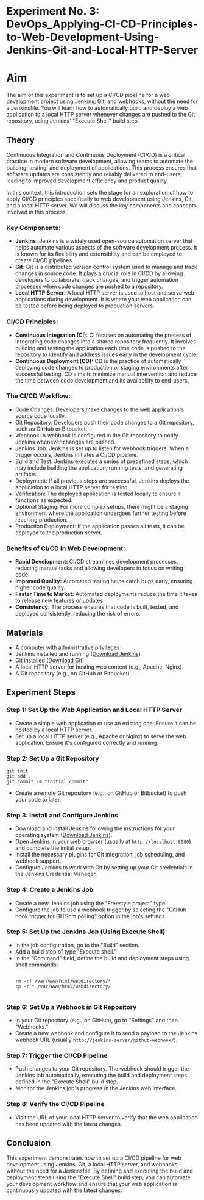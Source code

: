 # Experiment No. 3: DevOps_Applying-CI-CD-Principles-to-Web-Development-Using-Jenkins-Git-and-Local-HTTP-Server

<h1>Aim</h1>
<p>The aim of this experiment is to set up a CI/CD pipeline for a web development project using Jenkins, Git, and webhooks, without the need for a Jenkinsfile. You will learn how to automatically build and deploy a web application to a local HTTP server whenever changes are pushed to the Git repository, using Jenkins' "Execute Shell" build step.</p>

<h2>Theory</h2>
<p>Continuous Integration and Continuous Deployment (CI/CD) is a critical practice in modern software development, allowing teams to automate the building, testing, and deployment of applications. This process ensures that software updates are consistently and reliably delivered to end-users, leading to improved development efficiency and product quality.</p>
<p>In this context, this introduction sets the stage for an exploration of how to apply CI/CD principles specifically to web development using Jenkins, Git, and a local HTTP server. We will discuss the key components and concepts involved in this process.</p>

<h3>Key Components:</h3>
<ul>
  <li><strong>Jenkins:</strong> Jenkins is a widely used open-source automation server that helps automate various aspects of the software development process. It is known for its flexibility and extensibility and can be employed to create CI/CD pipelines.</li>
  <li><strong>Git:</strong> Git is a distributed version control system used to manage and track changes in source code. It plays a crucial role in CI/CD by allowing developers to collaborate, track changes, and trigger automation processes when code changes are pushed to a repository.</li>
  <li><strong>Local HTTP Server:</strong> A local HTTP server is used to host and serve web applications during development. It is where your web application can be tested before being deployed to production servers.</li>
</ul>

<h3>CI/CD Principles:</h3>
<ul>
  <li><strong>Continuous Integration (CI):</strong> CI focuses on automating the process of integrating code changes into a shared repository frequently. It involves building and testing the application each time code is pushed to the repository to identify and address issues early in the development cycle.</li>
  <li><strong>Continuous Deployment (CD):</strong> CD is the practice of automatically deploying code changes to production or staging environments after successful testing. CD aims to minimize manual intervention and reduce the time between code development and its availability to end-users.</li>
</ul>

<h3>The CI/CD Workflow:</h3>
<ul>
  <li>Code Changes: Developers make changes to the web application's source code locally.</li>
  <li>Git Repository: Developers push their code changes to a Git repository, such as GitHub or Bitbucket.</li>
  <li>Webhook: A webhook is configured in the Git repository to notify Jenkins whenever changes are pushed.</li>
  <li>Jenkins Job: Jenkins is set up to listen for webhook triggers. When a trigger occurs, Jenkins initiates a CI/CD pipeline.</li>
  <li>Build and Test: Jenkins executes a series of predefined steps, which may include building the application, running tests, and generating artifacts.</li>
  <li>Deployment: If all previous steps are successful, Jenkins deploys the application to a local HTTP server for testing.</li>
  <li>Verification: The deployed application is tested locally to ensure it functions as expected.</li>
  <li>Optional Staging: For more complex setups, there might be a staging environment where the application undergoes further testing before reaching production.</li>
  <li>Production Deployment: If the application passes all tests, it can be deployed to the production server.</li>
</ul>

<h3>Benefits of CI/CD in Web Development:</h3>
<ul>
  <li><strong>Rapid Development:</strong> CI/CD streamlines development processes, reducing manual tasks and allowing developers to focus on writing code.</li>
  <li><strong>Improved Quality:</strong> Automated testing helps catch bugs early, ensuring higher code quality.</li>
  <li><strong>Faster Time to Market:</strong> Automated deployments reduce the time it takes to release new features or updates.</li>
  <li><strong>Consistency:</strong> The process ensures that code is built, tested, and deployed consistently, reducing the risk of errors.</li>
</ul>

<h2>Materials</h2>
<ul>
  <li>A computer with administrative privileges</li>
  <li>Jenkins installed and running (<a href="https://www.jenkins.io/download/">Download Jenkins</a>)</li>
  <li>Git installed (<a href="https://git-scm.com/downloads">Download Git</a>)</li>
  <li>A local HTTP server for hosting web content (e.g., Apache, Nginx)</li>
  <li>A Git repository (e.g., on GitHub or Bitbucket)</li>
</ul>

<h2>Experiment Steps</h2>

<h3>Step 1: Set Up the Web Application and Local HTTP Server</h3>
<ul>
  <li>Create a simple web application or use an existing one. Ensure it can be hosted by a local HTTP server.</li>
  <li>Set up a local HTTP server (e.g., Apache or Nginx) to serve the web application. Ensure it's configured correctly and running.</li>
</ul>

<h3>Step 2: Set Up a Git Repository</h3>
<pre><code>git init
git add .
git commit -m "Initial commit"</code></pre>
<ul>
  <li>Create a remote Git repository (e.g., on GitHub or Bitbucket) to push your code to later.</li>
</ul>

<h3>Step 3: Install and Configure Jenkins</h3>
<ul>
  <li>Download and install Jenkins following the instructions for your operating system (<a href="https://www.jenkins.io/download/">Download Jenkins</a>).</li>
  <li>Open Jenkins in your web browser (usually at <code>http://localhost:8080</code>) and complete the initial setup.</li>
  <li>Install the necessary plugins for Git integration, job scheduling, and webhook support.</li>
  <li>Configure Jenkins to work with Git by setting up your Git credentials in the Jenkins Credential Manager.</li>
</ul>

<h3>Step 4: Create a Jenkins Job</h3>
<ul>
  <li>Create a new Jenkins job using the "Freestyle project" type.</li>
  <li>Configure the job to use a webhook trigger by selecting the "GitHub hook trigger for GITScm polling" option in the job's settings.</li>
</ul>

<h3>Step 5: Set Up the Jenkins Job (Using Execute Shell)</h3>
<ul>
  <li>In the job configuration, go to the "Build" section.</li>
  <li>Add a build step of type "Execute shell."</li>
  <li>In the "Command" field, define the build and deployment steps using shell commands:
    <pre><code>
rm -rf /var/www/html/webdirectory/*
cp -r * /var/www/html/webdirectory/
    </code></pre>
  </li>
</ul>

<h3>Step 6: Set Up a Webhook in Git Repository</h3>
<ul>
  <li>In your Git repository (e.g., on GitHub), go to "Settings" and then "Webhooks."</li>
  <li>Create a new webhook and configure it to send a payload to the Jenkins webhook URL (usually <code>http://jenkins-server/github-webhook/</code>).</li>
</ul>

<h3>Step 7: Trigger the CI/CD Pipeline</h3>
<ul>
  <li>Push changes to your Git repository. The webhook should trigger the Jenkins job automatically, executing the build and deployment steps defined in the "Execute Shell" build step.</li>
  <li>Monitor the Jenkins job's progress in the Jenkins web interface.</li>
</ul>

<h3>Step 8: Verify the CI/CD Pipeline</h3>
<ul>
  <li>Visit the URL of your local HTTP server to verify that the web application has been updated with the latest changes.</li>
</ul>

<h2>Conclusion</h2>
<p>This experiment demonstrates how to set up a CI/CD pipeline for web development using Jenkins, Git, a local HTTP server, and webhooks, without the need for a Jenkinsfile. By defining and executing the build and deployment steps using the "Execute Shell" build step, you can automate your development workflow and ensure that your web application is continuously updated with the latest changes.</p>
